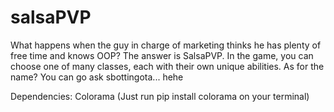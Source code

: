 # salsaPVP
What happens when the guy in charge of marketing thinks he has plenty of free time and knows OOP? The answer is SalsaPVP.
In the game, you can choose one of many classes, each with their own unique abilities.
As for the name? You can go ask sbottingota... hehe

Dependencies: Colorama
(Just run pip install colorama on your terminal)
